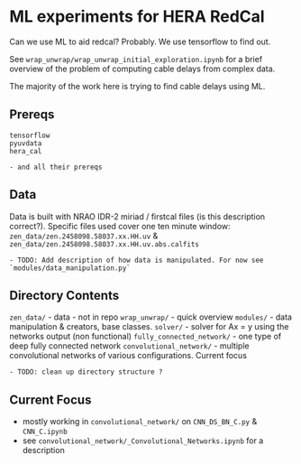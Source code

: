 # ML experiments for HERA RedCal

Can we use ML to aid redcal? Probably. We use tensorflow to find out.

See `wrap_unwrap/wrap_unwrap_initial_exploration.ipynb` for a brief overview of the problem of computing cable delays from complex data.

The majority of the work here is trying to find cable delays using ML.

## Prereqs

```
tensorflow
pyuvdata
hera_cal
``` 
	- and all their prereqs

## Data

Data is built with NRAO IDR-2 miriad / firstcal files (is this description correct?). Specific files used cover one ten minute window:
`zen_data/zen.2458098.58037.xx.HH.uv` &
`zen_data/zen.2458098.58037.xx.HH.uv.abs.calfits`

	- TODO: Add description of how data is manipulated. For now see `modules/data_manipulation.py`

## Directory Contents
`zen_data/` - data - not in repo
`wrap_unwrap/` - quick overview
`modules/` - data manipulation & creators, base classes. 
`solver/` - solver for Ax = y using the networks output (non functional)
`fully_connected_network/` - one type of deep fully connected network
`convolutional_network/` - multiple convolutional networks of various configurations. Current focus

	- TODO: clean up directory structure ?

## Current Focus
 - mostly working in `convolutional_network/` on `CNN_DS_BN_C.py` & `CNN_C.ipynb`
  - see `convolutional_network/_Convolutional_Networks.ipynb` for a description